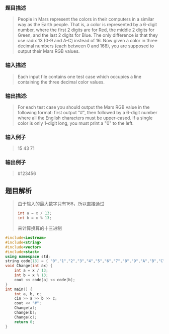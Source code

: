 ### 题目描述

> People in Mars represent the colors in their computers in a similar way as the Earth people. That is, a color is represented by a 6-digit number, where the first 2 digits are for Red, the middle 2 digits for Green, and the last 2 digits for Blue. The only difference is that they use radix 13 (0-9 and A-C) instead of 16. Now given a color in three decimal numbers (each between 0 and 168), you are supposed to output their Mars RGB values.

### 输入描述

> Each input file contains one test case which occupies a line containing the three decimal color values.

### 输出描述:
> For each test case you should output the Mars RGB value in the following format: first output "#", then followed by a 6-digit number where all the English characters must be upper-cased. If a single color is only 1-digit long, you must print a "0" to the left.

### 输入例子
> 15 43 71

### 输出例子
> #123456

## 题目解析
>由于输入的最大数字只有168，所以直接通过
>```C++
>int a = x / 13;
>int b = x % 13;
>```
>来计算换算的十三进制
 


```C++
#include<iostream>
#include<string>
#include<vector>
#include<stack>
using namespace std;
string code[13] = { "0","1","2","3","4","5","6","7","8","9","A","B","C" };
void Change(int &x) {
	int a = x / 13;
	int b = x % 13;
	cout << code[a] << code[b];
}
int main() {
	int a, b, c;
	cin >> a >> b >> c;
	cout << "#";
	Change(a);
	Change(b);
	Change(c);
	return 0;
}
```
